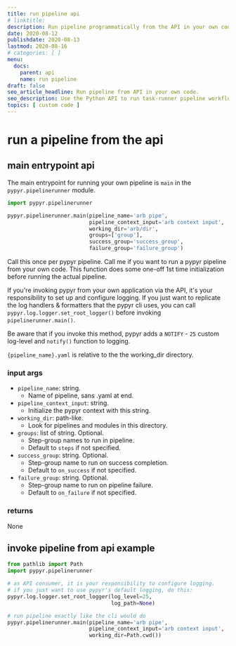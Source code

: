 ```yaml
---
title: run pipeline api
# linktitle: 
description: Run pipeline programmatically from the API in your own code.
date: 2020-08-12
publishdate: 2020-08-13
lastmod: 2020-08-16
# categories: [ ]
menu:
  docs:
    parent: api
    name: run pipeline
draft: false
seo_article_headline: Run pipeline from API in your own code.
seo_description: Use the Python API to run task-runner pipeline workflows from your own code in a few simple lines.
topics: [ custom code ]
---
```

# run a pipeline from the api
## main entrypoint api
The main entrypoint for running your own pipeline is `main` in the 
`pypyr.pipelinerunner` module.

```python
import pypyr.pipelinerunner

pypyr.pipelinerunner.main(pipeline_name='arb pipe',
                          pipeline_context_input='arb context input',
                          working_dir='arb/dir',
                          groups=['group'],
                          success_group='success_group',
                          failure_group='failure_group')
```

Call this once per pypyr pipeline. Call me if you want to run a pypyr pipeline
from your own code. This function does some one-off 1st time initialization
before running the actual pipeline.

If you're invoking pypyr from your own application via the API,
it's your responsibility to set up and configure logging. If you just want
to replicate the log handlers & formatters that the pypyr cli uses, you can
call `pypyr.log.logger.set_root_logger()` before invoking 
`pipelinerunner.main()`.

Be aware that if you invoke this method, pypyr adds a `NOTIFY` - `25` custom
log-level and `notify()` function to logging.

`{pipeline_name}.yaml` is relative to the the working_dir directory.

### input args
- `pipeline_name`: string.
    - Name of pipeline, sans .yaml at end.
- `pipeline_context_input`: string. 
    - Initialize the pypyr context with this string.
- `working_dir`: path-like. 
    - Look for pipelines and modules in this directory.
- `groups`: list of string. Optional. 
    - Step-group names to run in pipeline. 
    - Default to `steps` if not specified.
- `success_group`: string. Optional. 
    - Step-group name to run on success completion. 
    - Default to `on_success` if not specified.
- `failure_group`: string. Optional. 
    - Step-group name to run on pipeline failure. 
    - Default to `on_failure` if not specified.

### returns
None

## invoke pipeline from api example
```python
from pathlib import Path
import pypyr.pipelinerunner

# as API consumer, it is your responsibility to configure logging.
# if you just want to use pypyr's default logging, do this:
pypyr.log.logger.set_root_logger(log_level=25,
                                 log_path=None)

# run pipeline exactly like the cli would do
pypyr.pipelinerunner.main(pipeline_name='arb pipe',
                          pipeline_context_input='arb context input',
                          working_dir=Path.cwd())
```
